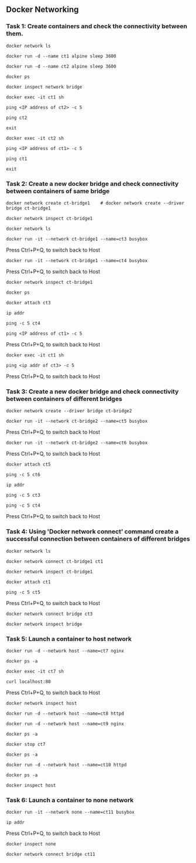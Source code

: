 ## Docker Networking
### Task 1: Create containers and check the connectivity between them.
```
docker network ls
```
```
docker run -d --name ct1 alpine sleep 3600
```
```
docker run -d --name ct2 alpine sleep 3600
```
```
docker ps
```
```
docker inspect network bridge
```
```
docker exec -it ct1 sh
```
```
ping <IP address of ct2> -c 5
```
```
ping ct2
```
```
exit
```
```
docker exec -it ct2 sh
```
```
ping <IP address of ct1> -c 5
```
```
ping ct1
```
```
exit
```
### Task 2: Create a new docker bridge and check connectivity between containers of same bridge
```
docker network create ct-bridge1    # docker network create --driver bridge ct-bridge1
```
```
docker network inspect ct-bridge1
```
```
docker network ls
```
```
docker run -it --network ct-bridge1 --name=ct3 busybox
```

Press Ctrl+P+Q, to switch back to Host
```
docker run -it --network ct-bridge1 --name=ct4 busybox
```
Press Ctrl+P+Q, to switch back to Host
```
docker network inspect ct-bridge1
```
```
docker ps
```
```
docker attach ct3
```
```
ip addr
```
```
ping -c 5 ct4
```
```
ping <IP address of ct1> -c 5
```
Press Ctrl+P+Q, to switch back to Host
```
docker exec -it ct1 sh
```
```
ping <ip addr of ct3> -c 5
```
Press Ctrl+P+Q, to switch back to Host


### Task 3: Create a new docker bridge and check connectivity between containers of different bridges
```
docker network create --driver bridge ct-bridge2
```
```
docker run -it --network ct-bridge2 --name=ct5 busybox
```
Press Ctrl+P+Q, to switch back to Host
```
docker run -it --network ct-bridge2 --name=ct6 busybox
```
Press Ctrl+P+Q, to switch back to Host
```
docker attach ct5
```
```
ping -c 5 ct6
```
```
ip addr
```
```
ping -c 5 ct3
```
```
ping -c 5 ct4
```

Press Ctrl+P+Q, to switch back to Host

### Task 4: Using 'Docker network connect' command create a successful connection between containers of different bridges
```
docker network ls
```
```
docker network connect ct-bridge1 ct1
```
```
docker network inspect ct-bridge1
```
```
docker attach ct1
```
```
ping -c 5 ct5
```
Press Ctrl+P+Q, to switch back to Host
```
docker network connect bridge ct3
```
```
docker network inspect bridge
```

### Task 5: Launch a container to host network
```
docker run -d --network host --name=ct7 nginx
```
```
docker ps -a
```
```
docker exec -it ct7 sh
```
```
curl localhost:80
```
Press Ctrl+P+Q, to switch back to Host
```
docker network inspect host
```
```
docker run -d --network host --name=ct8 httpd
```
```
docker run -d --network host --name=ct9 nginx
```
```
docker ps -a
```
```
docker stop ct7
```
```
docker ps -a
```
```
docker run -d --network host --name=ct10 httpd
```
```
docker ps -a
```
```
docker inspect host
```
### Task 6: Launch a container to none network 
```
docker run -it --network none --name=ct11 busybox
```
```
ip addr
```
Press Ctrl+P+Q, to switch back to Host
```
docker inspect none
```
```
docker network connect bridge ct11
```
